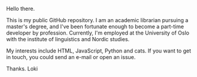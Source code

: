 Hello there.

This is my public GitHub repository. I am an academic librarian pursuing a master's degree, and I've been fortunate enough to become a part-time developer by profession. Currently, I'm employed at the University of Oslo with the institute of linguistics and Nordic studies.

My interests include HTML, JavaScript, Python and cats. If you want to get in touch, you could send an e-mail or open an issue.

Thanks.
Loki
